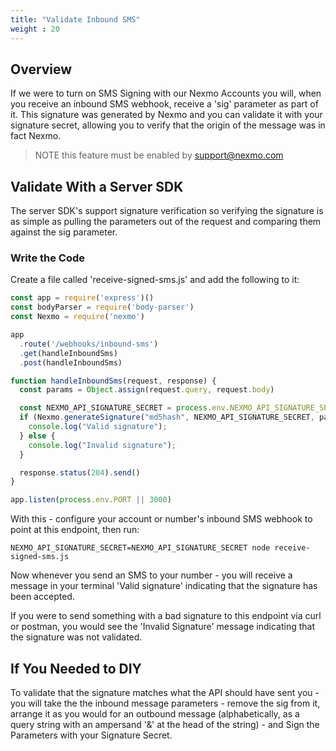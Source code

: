 ```yaml
---
title: "Validate Inbound SMS"
weight : 20
---
```


## Overview

If we were to turn on SMS Signing with our Nexmo Accounts you will, when you receive an inbound SMS webhook, receive a 'sig' parameter as part of it. This signature was generated by Nexmo and you can validate it with your signature secret, allowing you to verify that the origin of the message was in fact Nexmo.

> NOTE this feature must be enabled by support@nexmo.com

## Validate With a Server SDK

The server SDK's support signature verification so verifying the signature is as simple as pulling the parameters out of the request and comparing them against the sig parameter. 

### Write the Code

Create a file called 'receive-signed-sms.js' and add the following to it:

```js
const app = require('express')()
const bodyParser = require('body-parser')
const Nexmo = require('nexmo')

app
  .route('/webhooks/inbound-sms')
  .get(handleInboundSms)
  .post(handleInboundSms)

function handleInboundSms(request, response) {
  const params = Object.assign(request.query, request.body)

  const NEXMO_API_SIGNATURE_SECRET = process.env.NEXMO_API_SIGNATURE_SECRET
  if (Nexmo.generateSignature("md5hash", NEXMO_API_SIGNATURE_SECRET, params) === params.sig) {
    console.log("Valid signature");
  } else {
    console.log("Invalid signature");
  }

  response.status(204).send()
}

app.listen(process.env.PORT || 3000)
```

With this - configure your account or number's inbound SMS webhook to point at this endpoint, then run:

`NEXMO_API_SIGNATURE_SECRET=NEXMO_API_SIGNATURE_SECRET node receive-signed-sms.js`

Now whenever you send an SMS to your number - you will receive a message in your terminal 'Valid signature' indicating that the signature has been accepted.

If you were to send something with a bad signature to this endpoint via curl or postman, you would see the 'Invalid Signature' message indicating that the signature was not validated.

## If You Needed to DIY
To validate that the signature matches what the API should have sent you - you will take the the inbound message parameters - remove the sig from it, arrange it as you would for an outbound message (alphabetically, as a query string with an ampersand '&' at the head of the string) - and Sign the Parameters with your Signature Secret. 


